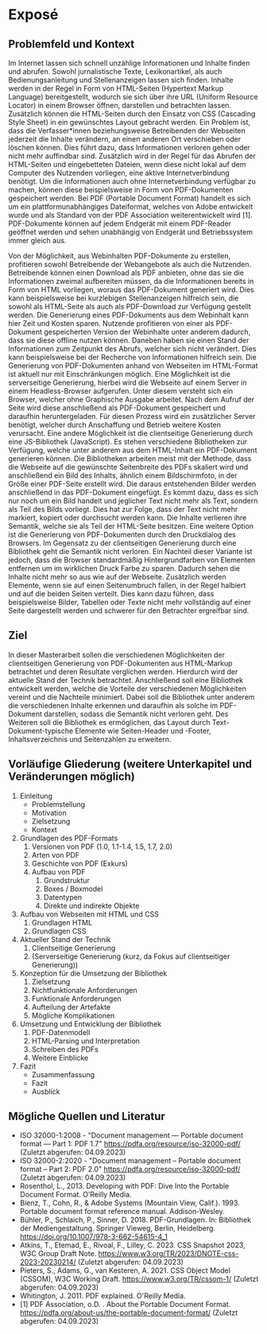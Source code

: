 # Exposé

## Problemfeld und Kontext

Im Internet lassen sich schnell unzählige Informationen und Inhalte finden und abrufen. Sowohl jurnalistische Texte, Lexikonartikel, als auch Bedienungsanleitung und Stellenanzeigen lassen sich finden. Inhalte werden in der Regel in Form von HTML-Seiten (Hypertext Markup Language) bereitgestellt, wodurch sie sich über ihre URL (Uniform Resource Locator) in einem Browser öffnen, darstellen und betrachten lassen. Zusätzlich können die HTML-Seiten durch den Einsatz von CSS (Cascading Style Sheet) in ein gewünschtes Layout gebracht werden.
Ein Problem ist, dass die Verfasser\*innen beziehungsweise Betreibenden der Webseiten jederzeit die Inhalte verändern, an einen anderen Ort verschieben oder löschen können. Dies führt dazu, dass Informationen verloren gehen oder nicht mehr auffindbar sind. Zusätzlich wird in der Regel für das Abrufen der HTML-Seiten und eingebetteten Dateien, wenn diese nicht lokal auf dem Computer des Nutzenden vorliegen, eine aktive Internetverbindung benötigt.
Um die Informationen auch ohne Internetverbindung verfügbar zu machen, können diese beispielsweise in Form von PDF-Dokumenten gespeichert werden. Bei PDF (Portable Document Format) handelt es sich um ein plattformunabhängiges Dateiformat, welches von Adobe entwickelt wurde und als Standard von der PDF Association weiterentwickelt wird [1]. PDF-Dokumente können auf jedem Endgerät mit einem PDF-Reader geöffnet werden und sehen unabhängig von Endgerät und Betriebssystem immer gleich aus.

Von der Möglichkeit, aus Webinhalten PDF-Dokumente zu erstellen, profitieren sowohl Betreibende der Webangebote als auch die Nutzenden. Betreibende können einen Download als PDF anbieten, ohne das sie die Informationen zweimal aufbereiten müssen, da die Informationen bereits in Form von HTML vorliegen, woraus das PDF-Dokument generiert wird. Dies kann beispielsweise bei kurzlebigen Stellenanzeigen hilfreich sein, die sowohl als HTML-Seite als auch als PDF-Download zur Verfügung gestellt werden. Die Generierung eines PDF-Dokuments aus dem Webinhalt kann hier Zeit und Kosten sparen.
Nutzende profitieren von einer als PDF-Dokument gespeicherten Version der Webinhalte unter anderem dadurch, dass sie diese offline nutzen können. Daneben haben sie einen Stand der Informationen zum Zeitpunkt des Abrufs, welcher sich nicht verändert. Dies kann beispielsweise bei der Recherche von Informationen hilfreich sein. 
Die Generierung von PDF-Dokumenten anhand von Webseiten im HTML-Format ist aktuell nur mit Einschränkungen möglich.
Eine Möglichkeit ist die serverseitige Generierung, hierbei wird die Webseite auf einem Server in einem Headless-Browser aufgerufen. Unter diesem versteht sich ein Browser, welcher ohne Graphische Ausgabe arbeitet. Nach dem Aufruf der Seite wird diese anschließend als PDF-Dokument gespeichert und daraufhin heruntergeladen. Für diesen Prozess wird ein zusätzlicher Server benötigt, welcher durch Anschaffung und Betrieb weitere Kosten verursacht. 
Eine andere Möglichkeit ist die clientseitige Generierung durch eine JS-Bibliothek (JavaScript). Es stehen verschiedene Bibliotheken zur Verfügung, welche unter anderem aus dem HTML-Inhalt ein PDF-Dokument generieren können. Die Bibliotheken arbeiten meist mit der Methode, dass die Webseite auf die gewünschte Seitenbreite des PDFs skaliert wird und anschließend ein Bild des Inhalts, ähnlich einem Bildschirmfoto, in der Größe einer PDF-Seite erstellt wird. Die daraus entstehenden Bilder werden anschließend in das PDF-Dokument eingefügt. Es kommt dazu, dass es sich nur noch um ein Bild handelt und jeglicher Text nicht mehr als Text, sondern als Teil des Bilds vorliegt. Dies hat zur Folge, dass der Text nicht mehr markiert, kopiert oder durchsucht werden kann. Die Inhalte verlieren ihre Semantik, welche sie als Teil der HTML-Seite besitzen.
Eine weitere Option ist die Generierung von PDF-Dokumenten durch den Druckdialog des Browsers. Im Gegensatz zu der clientseitigen Generierung durch eine Bibliothek geht die Semantik nicht verloren. Ein Nachteil dieser Variante ist jedoch, dass die Browser standardmäßig Hintergrundfarben von Elementen entfernen um im wirklichen Druck Farbe zu sparen. Dadurch sehen die Inhalte nicht mehr so aus wie auf der Webseite. Zusätzlich werden Elemente, wenn sie auf einen Seitenumbruch fallen, in der Regel halbiert und auf die beiden Seiten verteilt. Dies kann dazu führen, dass beispielsweise Bilder, Tabellen oder Texte nicht mehr vollständig auf einer Seite dargestellt werden und schwerer für den Betrachter ergreifbar sind.

## Ziel

In dieser Masterarbeit sollen die verschiedenen Möglichkeiten der clientseitigen Generierung von PDF-Dokumenten aus HTML-Markup betrachtet und deren Resultate verglichen werden. Hierdurch wird der aktuelle Stand der Technik betrachtet. Anschließend soll eine Bibliothek entwickelt werden, welche die Vorteile der verschiedenen Möglichkeiten vereint und die Nachteile minimiert. Dabei soll die Bibliothek unter anderem die verschiedenen Inhalte erkennen und daraufhin als solche im PDF-Dokument darstellen, sodass die Semantik nicht verloren geht. Des Weiteren soll die Bibliothek es ermöglichen, das Layout durch Text-Dokument-typische Elemente wie Seiten-Header und -Footer, Inhaltsverzeichnis und Seitenzahlen zu erweitern.

## Vorläufige Gliederung (weitere Unterkapitel und Veränderungen möglich)

1. Einleitung
    * Problemstellung
    * Motivation
    * Zielsetzung
    * Kontext
2. Grundlagen des PDF-Formats
    1. Versionen von PDF (1.0, 1.1-1.4, 1.5, 1.7, 2.0)
    2. Arten von PDF
    3. Geschichte von PDF (Exkurs)
    4. Aufbau von PDF 
        1. Grundstruktur
        2. Boxes / Boxmodel
        3. Datentypen
        4. Direkte und indirekte Objekte 
3. Aufbau von Webseiten mit HTML und CSS
    1. Grundlagen HTML
    2. Grundlagen CSS
4. Aktueller Stand der Technik
    1. Clientseitige Generierung
    2. (Serverseitige Generierung (kurz, da Fokus auf clientseitiger Generierung))
5. Konzeption für die Umsetzung der Bibliothek
    1. Zielsetzung
    2. Nichtfunktionale Anforderungen
    3. Funktionale Anforderungen
    4. Aufteilung der Artefakte
    5. Mögliche Komplikationen 
5. Umsetzung und Entwicklung der Bibliothek
    1. PDF-Datenmodell
    2. HTML-Parsing und Interpretation
    3. Schreiben des PDFs
    4. Weitere Einblicke
6. Fazit 
    * Zusammenfassung
    * Fazit
    * Ausblick


## Mögliche Quellen und Literatur

- ISO 32000-1:2008 - "Document management — Portable document format — Part 1: PDF 1.7" https://pdfa.org/resource/iso-32000-pdf/ (Zuletzt abgerufen: 04.09.2023)
- ISO 32000-2:2020 - "Document management – Portable document format – Part 2: PDF 2.0" https://pdfa.org/resource/iso-32000-pdf/ (Zuletzt abgerufen: 04.09.2023)
- Rosenthol, L., 2013. Developing with PDF: Dive Into the Portable Document Format. O’Reilly Media.
- Bienz, T., Cohn, R., & Adobe Systems (Mountain View, Calif.). 1993. Portable document format reference manual. Addison-Wesley.
- Bühler, P., Schlaich, P., Sinner, D. 2018. PDF-Grundlagen. In: Bibliothek der Mediengestaltung. Springer Vieweg, Berlin, Heidelberg. https://doi.org/10.1007/978-3-662-54615-4_1 
- Atkins, T., Etemad, E., Rivoal, F., Lilley, C. 2023. CSS Snapshot 2023, W3C Group Draft Note. https://www.w3.org/TR/2023/DNOTE-css-2023-20230214/ (Zuletzt abgerufen: 04.09.2023)
- Pieters, S., Adams, G., van Kesteren, A. 2021. CSS Object Model (CSSOM), W3C Working Draft. https://www.w3.org/TR/cssom-1/ (Zuletzt abgerufen: 04.09.2023)
- Whitington, J. 2011. PDF explained.  O'Reilly Media.
- [1] PDF Association, o.D. . About the Portable Document Format. https://pdfa.org/about-us/the-portable-document-format/ (Zuletzt abgerufen: 04.09.2023)
